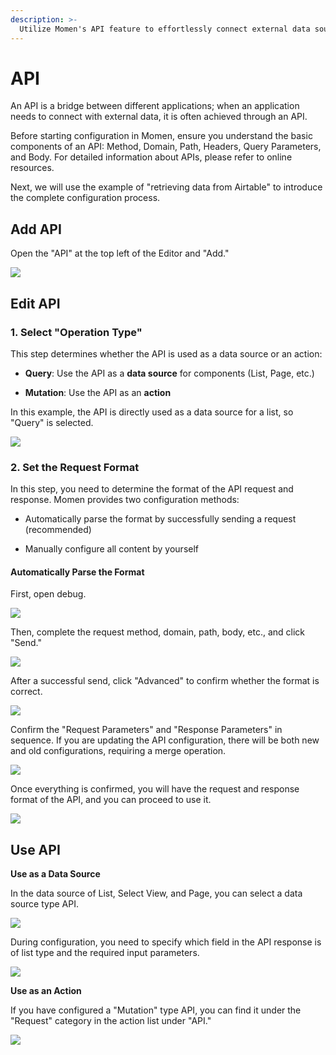 ```yaml
---
description: >-
  Utilize Momen's API feature to effortlessly connect external data sources and applications. 
---
```


# API
An API is a bridge between different applications; when an application needs to connect with external data, it is often achieved through an API.

Before starting configuration in Momen, ensure you understand the basic components of an API: Method, Domain, Path, Headers, Query Parameters, and Body. For detailed information about APIs, please refer to online resources.

Next, we will use the example of "retrieving data from Airtable" to introduce the complete configuration process.

## Add API

Open the "API" at the top left of the Editor and "Add."

![](<../.gitbook/assets/data/data_api0.png>)

## Edit API

### 1. Select "Operation Type"

This step determines whether the API is used as a data source or an action:

* **Query**: Use the API as a **data source** for components (List, Page, etc.)

* **Mutation**: Use the API as an **action**

In this example, the API is directly used as a data source for a list, so "Query" is selected.

![](<../.gitbook/assets/data/data_api1.png>)

### 2. Set the Request Format

In this step, you need to determine the format of the API request and response. Momen provides two configuration methods:

* Automatically parse the format by successfully sending a request (recommended)

* Manually configure all content by yourself

#### Automatically Parse the Format

First, open debug.

![](<../.gitbook/assets/data/data_api2.png>)

Then, complete the request method, domain, path, body, etc., and click "Send."

![](<../.gitbook/assets/data/data_api3.png>)

After a successful send, click "Advanced" to confirm whether the format is correct.

![](<../.gitbook/assets/data/data_api4.png>)

Confirm the "Request Parameters" and "Response Parameters" in sequence. If you are updating the API configuration, there will be both new and old configurations, requiring a merge operation.

![](<../.gitbook/assets/data/data_api5.png>)

Once everything is confirmed, you will have the request and response format of the API, and you can proceed to use it.

![](<../.gitbook/assets/data/data_api6.png>)

## Use API

**Use as a Data Source**

In the data source of List, Select View, and Page, you can select a data source type API.

![](<../.gitbook/assets/data/data_api7.png>)

During configuration, you need to specify which field in the API response is of list type and the required input parameters.

![](<../.gitbook/assets/data/data_api8.png>)

**Use as an Action** 

If you have configured a "Mutation" type API, you can find it under the "Request" category in the action list under "API."

![](<../.gitbook/assets/data/data_api9.png>)